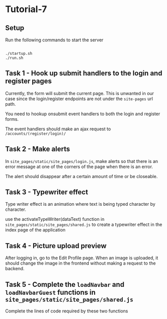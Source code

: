 # Tutorial-7

## Setup

Run the following commands to start the server

```

./startup.sh
./run.sh

```

## Task 1 - Hook up submit handlers to the login and register pages

Currently, the form will submit the current page. This is unwanted in our case
since the login/register endpoints are not under the `site-pages` url path.

You need to hookup onsubmit event handlers to both the login and register forms.

The event handlers should make an ajax request to `/accounts/(register/login)/`

## Task 2 - Make alerts

In `site_pages/static/site_pages/login.js`, make alerts so that 
there is an error message at one of the corners of the page when there is an error.

The alert should disappear after a certain amount of time or be closeable.

## Task 3 - Typewriter effect

Type writer effect is an animation where text is being typed character by character.

use the activateTypeWriter(dataText) function in `site_pages/static/site_pages/shared.js`
to create a typewriter effect in the index page of the application

## Task 4 - Picture upload preview

After logging in, go to the Edit Profile page.
When an image is uploaded, it should change the image in the frontend without making a request to the backend.

## Task 5 - Complete the `loadNavbar` and `loadNavbarGuest` functions in `site_pages/static/site_pages/shared.js`

Complete the lines of code required by these two functions


